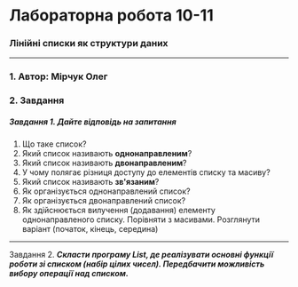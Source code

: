 # Лабораторна робота 10-11

### Лінійні списки як структури даних

---

### 1. Автор: Мірчук Олег

### 2. Завдання

##### Завдання 1.  *__Дайте відповідь на запитання__*

1. Що таке список?
2. Який список називають **однонаправленим**?
3. Який список називають **двонаправленим**?
4. У чому полягає різниця доступу до елементів списку та масиву?
5. Який список називають **зв'язаним**?
6. Як організується однонаправлений список?
7. Як організується двонаправлений список?
8. Як здійснюється вилучення (додавання) елементу однонаправленого списку. Порівняти з масивами. Розглянути варіант (початок, кінець, середина)

---

Завдання 2.  *__Скласти програму List, де реалізувати основні функції роботи зі списком (набір цілих чисел). Передбачити можливість вибору операції над списком.__*